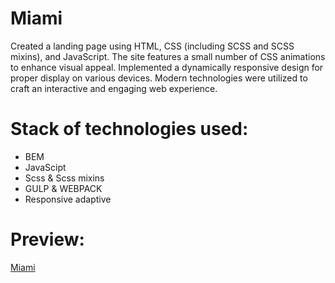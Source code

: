 # Miami
Created a landing page using HTML, CSS (including SCSS and SCSS mixins), and JavaScript. The site features a small number of CSS animations to enhance visual appeal. Implemented a dynamically responsive design for proper display on various devices. Modern technologies were utilized to craft an interactive and engaging web experience.
# Stack of technologies used:
- BEM
- JavaScipt
- Scss & Scss mixins
- GULP & WEBPACK
- Responsive adaptive
# Preview:
[Miami](https://miami-lundoger.netlify.app/)
